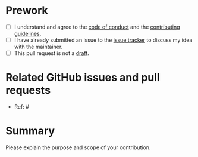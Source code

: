 # Prework

* [ ] I understand and agree to the [code of conduct](https://github.com/EliLillyCo/rfacts/blob/master/CODE_OF_CONDUCT.md) and the [contributing guidelines](https://github.com/EliLillyCo/rfacts/blob/master/CONTRIBUTING.md).
* [ ] I have already submitted an issue to the [issue tracker](http://github.com/EliLillyCo/rfacts/issues) to discuss my idea with the maintainer.
* [ ] This pull request is not a [draft](https://github.blog/2019-02-14-introducing-draft-pull-requests).

# Related GitHub issues and pull requests

* Ref: #

# Summary

Please explain the purpose and scope of your contribution.
